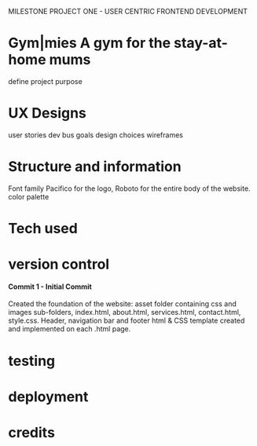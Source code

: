 MILESTONE PROJECT ONE - USER CENTRIC FRONTEND DEVELOPMENT 
# Gym|mies A gym for the stay-at-home mums
define project purpose

# UX Designs
user stories
dev bus goals
design choices
wireframes

# Structure and information
Font family Pacifico for the logo, Roboto for the entire body of the website.
color palette

# Tech used
# version control
#### Commit 1 - Initial Commit
Created the foundation of the website: asset folder containing css and images sub-folders, index.html, about.html, services.html, contact.html, style.css.
Header, navigation bar and footer html & CSS template created and implemented on each .html page.  

# testing
# deployment

# credits
